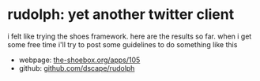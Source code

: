 # rudolph: yet another twitter client

i felt like trying the shoes framework. here are the results so far. when i get some free time i'll try to post some guidelines to do something like this

* webpage: [the-shoebox.org/apps/105](http://the-shoebox.org/apps/105)
* github: [github.com/dscape/rudolph](http://github.com/dscape/rudolph)
